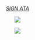 <div align="center">
  
 [_SIGN ATA_](https://fyolai.atabook.org) 

<div align="center">

![](https://komarev.com/ghpvc/?username=fyosig&color=000000&label=freaks
)

  </div>
<p align="center"><img src="https://i.pinimg.com/originals/23/d0/61/23d061c53a6a03d8f98e070f31356982.gif">
<br> 
  

